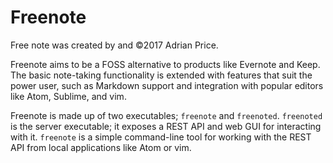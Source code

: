 # Freenote
Free note was created by and ©2017 Adrian Price.

Freenote aims to be a FOSS alternative to products like Evernote and Keep. The
basic note-taking functionality is extended with features that suit the power
user, such as Markdown support and integration with popular editors like Atom,
Sublime, and vim.

Freenote is made up of two executables; `freenote` and `freenoted`. `freenoted`
is the server executable; it exposes a REST API and web GUI for interacting with
it. `freenote` is a simple command-line tool for working with the REST API from
local applications like Atom or vim.
